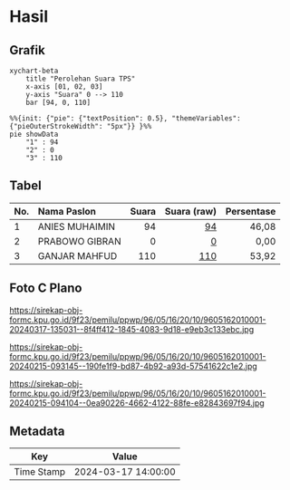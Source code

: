 # Hasil

## Grafik

```mermaid
xychart-beta
    title "Perolehan Suara TPS"
    x-axis [01, 02, 03]
    y-axis "Suara" 0 --> 110
    bar [94, 0, 110]
```

```mermaid
%%{init: {"pie": {"textPosition": 0.5}, "themeVariables": {"pieOuterStrokeWidth": "5px"}} }%%
pie showData
    "1" : 94
    "2" : 0
    "3" : 110
```

## Tabel

| No. | Nama Paslon    | Suara | Suara (raw) | Persentase |
|:--- |:-------------- | -----:| -----------:| ----------:|
| 1   | ANIES MUHAIMIN | 94    | [94][p-1]   | 46,08      |
| 2   | PRABOWO GIBRAN | 0     | [0][p-2]    | 0,00       |
| 3   | GANJAR MAHFUD  | 110   | [110][p-3]  | 53,92      |


[p-1]: https://github.com/gigit-pemilu/pemilu-2024-96-papua-barat-daya/blob/main/pilpres/hitung-suara/sub/96-papua-barat-daya/sub/05-maybrat/sub/16-ayamaru-jaya/sub/2010-woman/sub/001-tps/sub/paslon-1.txt
[p-2]: https://github.com/gigit-pemilu/pemilu-2024-96-papua-barat-daya/blob/main/pilpres/hitung-suara/sub/96-papua-barat-daya/sub/05-maybrat/sub/16-ayamaru-jaya/sub/2010-woman/sub/001-tps/sub/paslon-2.txt
[p-3]: https://github.com/gigit-pemilu/pemilu-2024-96-papua-barat-daya/blob/main/pilpres/hitung-suara/sub/96-papua-barat-daya/sub/05-maybrat/sub/16-ayamaru-jaya/sub/2010-woman/sub/001-tps/sub/paslon-3.txt

## Foto C Plano

https://sirekap-obj-formc.kpu.go.id/9f23/pemilu/ppwp/96/05/16/20/10/9605162010001-20240317-135031--8f4ff412-1845-4083-9d18-e9eb3c133ebc.jpg

https://sirekap-obj-formc.kpu.go.id/9f23/pemilu/ppwp/96/05/16/20/10/9605162010001-20240215-093145--190fe1f9-bd87-4b92-a93d-57541622c1e2.jpg

https://sirekap-obj-formc.kpu.go.id/9f23/pemilu/ppwp/96/05/16/20/10/9605162010001-20240215-094104--0ea90226-4662-4122-88fe-e82843697f94.jpg


## Metadata

| Key        | Value               |
| ---------- | ------------------- |
| Time Stamp | 2024-03-17 14:00:00 |



